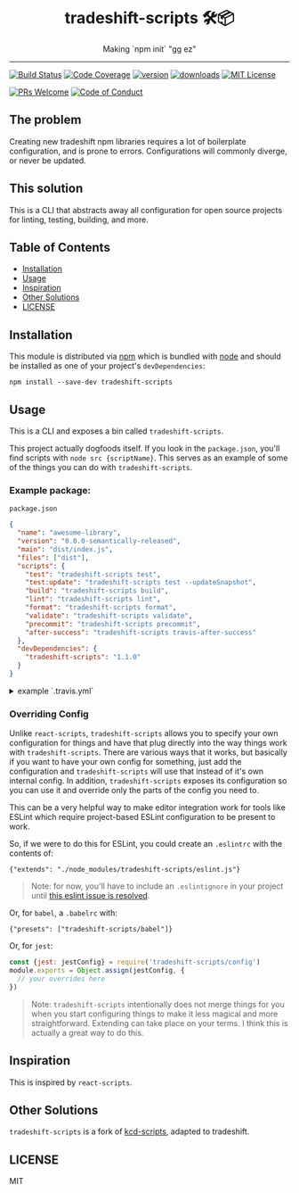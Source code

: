 <div align="center">
<h1>tradeshift-scripts 🛠📦</h1>

<p>Making `npm init` "gg ez"</p>
</div>

<hr />

[![Build Status][build-badge]][build]
[![Code Coverage][coverage-badge]][coverage]
[![version][version-badge]][package]
[![downloads][downloads-badge]][npmcharts]
[![MIT License][license-badge]][LICENSE]

[![PRs Welcome][prs-badge]][prs]
[![Code of Conduct][coc-badge]][coc]

## The problem

Creating new tradeshift npm libraries requires a lot of boilerplate configuration,
and is prone to errors. Configurations will commonly diverge, or never be updated.

## This solution

This is a CLI that abstracts away all configuration for open source projects
for linting, testing, building, and more.

## Table of Contents
<!-- START doctoc generated TOC please keep comment here to allow auto update -->
<!-- DON'T EDIT THIS SECTION, INSTEAD RE-RUN doctoc TO UPDATE -->


- [Installation](#installation)
- [Usage](#usage)
- [Inspiration](#inspiration)
- [Other Solutions](#other-solutions)
- [LICENSE](#license)

<!-- END doctoc generated TOC please keep comment here to allow auto update -->

## Installation

This module is distributed via [npm][npm] which is bundled with [node][node] and
should be installed as one of your project's `devDependencies`:

```
npm install --save-dev tradeshift-scripts
```

## Usage

This is a CLI and exposes a bin called `tradeshift-scripts`.

This project actually dogfoods itself. If you look in the `package.json`, you'll
find scripts with `node src {scriptName}`. This serves as an example of some
of the things you can do with `tradeshift-scripts`.

### Example package:

`package.json`
```json
{
  "name": "awesome-library",
  "version": "0.0.0-semantically-released",
  "main": "dist/index.js",
  "files": ["dist"],
  "scripts": {
    "test": "tradeshift-scripts test",
    "test:update": "tradeshift-scripts test --updateSnapshot",
    "build": "tradeshift-scripts build",
    "lint": "tradeshift-scripts lint",
    "format": "tradeshift-scripts format",
    "validate": "tradeshift-scripts validate",
    "precommit": "tradeshift-scripts precommit",
    "after-success": "tradeshift-scripts travis-after-success"
  },
  "devDependencies": {
    "tradeshift-scripts": "1.1.0"
  }
}
```

<details>
<summary>example `.travis.yml`</summary>

```yaml
sudo: false
language: node_js
cache:
  directories:
    - node_modules
notifications:
  email: false
node_js:
  - '8'
script: npm run validate
after_success:
  - npm run after-success
branches:
  only:
    - master
```
</details>

### Overriding Config

Unlike `react-scripts`, `tradeshift-scripts` allows you to specify your own
configuration for things and have that plug directly into the way things work
with `tradeshift-scripts`. There are various ways that it works, but basically if you
want to have your own config for something, just add the configuration and
`tradeshift-scripts` will use that instead of it's own internal config. In addition,
`tradeshift-scripts` exposes its configuration so you can use it and override only
the parts of the config you need to.

This can be a very helpful way to make editor integration work for tools like
ESLint which require project-based ESLint configuration to be present to work.

So, if we were to do this for ESLint, you could create an `.eslintrc` with the
contents of:

```
{"extends": "./node_modules/tradeshift-scripts/eslint.js"}
```

> Note: for now, you'll have to include an `.eslintignore` in your project until
> [this eslint issue is resolved](https://github.com/eslint/eslint/issues/9227).

Or, for `babel`, a `.babelrc` with:

```
{"presets": ["tradeshift-scripts/babel"]}
```

Or, for `jest`:

```javascript
const {jest: jestConfig} = require('tradeshift-scripts/config')
module.exports = Object.assign(jestConfig, {
  // your overrides here
})
```

> Note: `tradeshift-scripts` intentionally does not merge things for you when you start
> configuring things to make it less magical and more straightforward. Extending
> can take place on your terms. I think this is actually a great way to do this.

## Inspiration

This is inspired by `react-scripts`.

## Other Solutions

`tradeshift-scripts` is a fork of [kcd-scripts][kcd], adapted to tradeshift.

## LICENSE

MIT

[npm]: https://www.npmjs.com/
[node]: https://nodejs.org
[build-badge]: https://img.shields.io/travis/wejendorp/tradeshift-scripts.svg?style=flat-square
[build]: https://travis-ci.org/wejendorp/tradeshift-scripts
[coverage-badge]: https://img.shields.io/codecov/c/github/wejendorp/tradeshift-scripts.svg?style=flat-square
[coverage]: https://codecov.io/github/wejendorp/tradeshift-scripts
[version-badge]: https://img.shields.io/npm/v/tradeshift-scripts.svg?style=flat-square
[package]: https://www.npmjs.com/package/tradeshift-scripts
[downloads-badge]: https://img.shields.io/npm/dm/tradeshift-scripts.svg?style=flat-square
[npmcharts]: http://npmcharts.com/compare/tradeshift-scripts
[license-badge]: https://img.shields.io/npm/l/tradeshift-scripts.svg?style=flat-square
[license]: https://github.com/wejendorp/tradeshift-scripts/blob/master/LICENSE
[prs-badge]: https://img.shields.io/badge/PRs-welcome-brightgreen.svg?style=flat-square
[prs]: http://makeapullrequest.com
[donate-badge]: https://img.shields.io/badge/$-support-green.svg?style=flat-square
[coc-badge]: https://img.shields.io/badge/code%20of-conduct-ff69b4.svg?style=flat-square
[coc]: https://github.com/wejendorp/tradeshift-scripts/blob/master/other/CODE_OF_CONDUCT.md
[twitter]: https://twitter.com/intent/tweet?text=Check%20out%20tradeshift-scripts!%20https://github.com/wejendorp/tradeshift-scripts%20%F0%9F%91%8D
[twitter-badge]: https://img.shields.io/twitter/url/https/github.com/wejendorp/tradeshift-scripts.svg?style=social
[kcd]: https://github.com/kentcdodds/kcd-scripts
